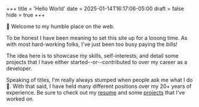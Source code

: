 +++
title = 'Hello World'
date = 2025-01-14T16:17:06-05:00
draft = false
hide = true
+++

👋 Welcome to my humble place on the web.

To be honest I have been meaning to set this site up for a looong time. 
As with most hard-working folks, I've just been too busy paying the bills!

The idea here is to showcase my skills, self-interests, and detail some projects that I have either started--or--contributed to over my career as a developer.

Speaking of titles, I'm really always stumped when people ask me what I do 🤔. With that said, 
I have held many different positions over my 20+ years of experience. Be sure to check out my 
[resume](../resume/) and some [projects](../projects/) that I've worked on.

